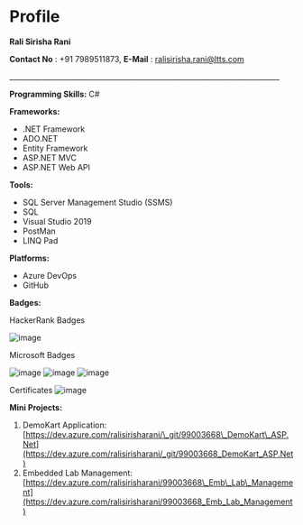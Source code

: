 # Profile
**Rali Sirisha Rani**

**Contact No** : +91 7989511873, **E-Mail** : [ralisirisha.rani@ltts.com](mailto:ralisirisha.rani@ltts.com)

\_\_\_\_\_\_\_\_\_\_\_\_\_\_\_\_\_\_\_\_\_\_\_\_\_\_\_\_\_\_\_\_\_\_\_\_\_\_\_\_\_\_\_\_\_\_\_\_\_\_\_\_\_\_\_\_\_\_\_\_\_\_\_\_\_\_\_\_\_\_\_\_\_\_\_

**Programming Skills:** C#

**Frameworks:**

- .NET Framework
- ADO.NET
- Entity Framework
- ASP.NET MVC
- ASP.NET Web API

**Tools:**

- SQL Server Management Studio (SSMS)
- SQL
- Visual Studio 2019
- PostMan
- LINQ Pad

**Platforms:**

- Azure DevOps
- GitHub

**Badges:**

HackerRank Badges


![image](https://user-images.githubusercontent.com/78849805/112291560-38370b00-8cb6-11eb-9905-21f2d1db3d98.png)


Microsoft Badges


![image](https://user-images.githubusercontent.com/78849805/112291623-48e78100-8cb6-11eb-88d8-66460630e9fa.png)
![image](https://user-images.githubusercontent.com/78849805/112291685-58ff6080-8cb6-11eb-87d8-4094dc47c552.png)
![image](https://user-images.githubusercontent.com/78849805/112291727-63b9f580-8cb6-11eb-8863-48a73ee436ec.png)



Certificates
![image](https://user-images.githubusercontent.com/78849805/112291982-a2e84680-8cb6-11eb-8cba-8e13169ca872.png)




**Mini Projects:**

1. DemoKart Application: [https://dev.azure.com/ralisirisharani/\_git/99003668\_DemoKart\_ASP.Net](https://dev.azure.com/ralisirisharani/_git/99003668_DemoKart_ASP.Net)
2. Embedded Lab Management:[https://dev.azure.com/ralisirisharani/99003668\_Emb\_Lab\_Management](https://dev.azure.com/ralisirisharani/99003668_Emb_Lab_Management)
